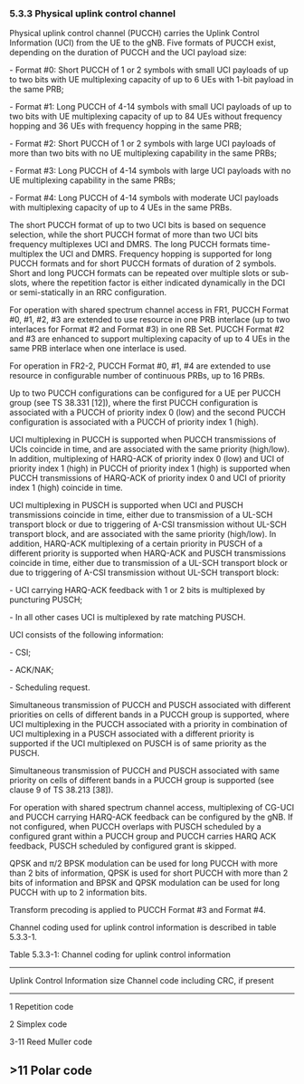 ### 5.3.3 Physical uplink control channel

Physical uplink control channel (PUCCH) carries the Uplink Control
Information (UCI) from the UE to the gNB. Five formats of PUCCH exist,
depending on the duration of PUCCH and the UCI payload size:

\- Format #0: Short PUCCH of 1 or 2 symbols with small UCI payloads of
up to two bits with UE multiplexing capacity of up to 6 UEs with 1-bit
payload in the same PRB;

\- Format #1: Long PUCCH of 4-14 symbols with small UCI payloads of up
to two bits with UE multiplexing capacity of up to 84 UEs without
frequency hopping and 36 UEs with frequency hopping in the same PRB;

\- Format #2: Short PUCCH of 1 or 2 symbols with large UCI payloads of
more than two bits with no UE multiplexing capability in the same PRBs;

\- Format #3: Long PUCCH of 4-14 symbols with large UCI payloads with no
UE multiplexing capability in the same PRBs;

\- Format #4: Long PUCCH of 4-14 symbols with moderate UCI payloads with
multiplexing capacity of up to 4 UEs in the same PRBs.

The short PUCCH format of up to two UCI bits is based on sequence
selection, while the short PUCCH format of more than two UCI bits
frequency multiplexes UCI and DMRS. The long PUCCH formats
time-multiplex the UCI and DMRS. Frequency hopping is supported for long
PUCCH formats and for short PUCCH formats of duration of 2 symbols.
Short and long PUCCH formats can be repeated over multiple slots or
sub-slots, where the repetition factor is either indicated dynamically
in the DCI or semi-statically in an RRC configuration.

For operation with shared spectrum channel access in FR1, PUCCH Format
#0, #1, #2, #3 are extended to use resource in one PRB interlace (up to
two interlaces for Format #2 and Format #3) in one RB Set. PUCCH Format
#2 and #3 are enhanced to support multiplexing capacity of up to 4 UEs
in the same PRB interlace when one interlace is used.

For operation in FR2-2, PUCCH Format #0, #1, #4 are extended to use
resource in configurable number of continuous PRBs, up to 16 PRBs.

Up to two PUCCH configurations can be configured for a UE per PUCCH
group (see TS 38.331 \[12\]), where the first PUCCH configuration is
associated with a PUCCH of priority index 0 (low) and the second PUCCH
configuration is associated with a PUCCH of priority index 1 (high).

UCI multiplexing in PUCCH is supported when PUCCH transmissions of UCIs
coincide in time, and are associated with the same priority (high/low).
In addition, multiplexing of HARQ-ACK of priority index 0 (low) and UCI
of priority index 1 (high) in PUCCH of priority index 1 (high) is
supported when PUCCH transmissions of HARQ-ACK of priority index 0 and
UCI of priority index 1 (high) coincide in time.

UCI multiplexing in PUSCH is supported when UCI and PUSCH transmissions
coincide in time, either due to transmission of a UL-SCH transport block
or due to triggering of A-CSI transmission without UL-SCH transport
block, and are associated with the same priority (high/low). In
addition, HARQ-ACK multiplexing of a certain priority in PUSCH of a
different priority is supported when HARQ-ACK and PUSCH transmissions
coincide in time, either due to transmission of a UL-SCH transport block
or due to triggering of A-CSI transmission without UL-SCH transport
block:

\- UCI carrying HARQ-ACK feedback with 1 or 2 bits is multiplexed by
puncturing PUSCH;

\- In all other cases UCI is multiplexed by rate matching PUSCH.

UCI consists of the following information:

\- CSI;

\- ACK/NAK;

\- Scheduling request.

Simultaneous transmission of PUCCH and PUSCH associated with different
priorities on cells of different bands in a PUCCH group is supported,
where UCI multiplexing in the PUCCH associated with a priority in
combination of UCI multiplexing in a PUSCH associated with a different
priority is supported if the UCI multiplexed on PUSCH is of same
priority as the PUSCH.

Simultaneous transmission of PUCCH and PUSCH associated with same
priority on cells of different bands in a PUCCH group is supported (see
clause 9 of TS 38.213 \[38\]).

For operation with shared spectrum channel access, multiplexing of
CG-UCI and PUCCH carrying HARQ-ACK feedback can be configured by the
gNB. If not configured, when PUCCH overlaps with PUSCH scheduled by a
configured grant within a PUCCH group and PUCCH carries HARQ ACK
feedback, PUSCH scheduled by configured grant is skipped.

QPSK and π/2 BPSK modulation can be used for long PUCCH with more than 2
bits of information, QPSK is used for short PUCCH with more than 2 bits
of information and BPSK and QPSK modulation can be used for long PUCCH
with up to 2 information bits.

Transform precoding is applied to PUCCH Format #3 and Format #4.

Channel coding used for uplink control information is described in table
5.3.3-1.

Table 5.3.3-1: Channel coding for uplink control information

  -----------------------------------------------------------------------
  Uplink Control Information size      Channel code
  including CRC, if present            
  ------------------------------------ ----------------------------------
  1                                    Repetition code

  2                                    Simplex code

  3-11                                 Reed Muller code

  \>11                                 Polar code
  -----------------------------------------------------------------------